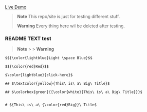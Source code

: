 [Live Demo](https://alexeg.github.io/ "check it out")
 
 > __Note__  This repo/site is just for testing different stuff.
 > 
 > __Warning__ Every thing here wil be deleted after testing.
 



### README TEXT test

   > __Note__
    > 
    > __Warning__
    
    $${\color{lightblue}Light \space Blue}$$
    
    $${\color{red}Red}$$
    
    $\color{lightblue}{click-here}$
    
    ## $\textcolor{yellow}{This\ is\ a\ Big\ Title}$
    
    ## $\colorbox{green}{{\color{white}{This\ is\ a\ Big\ Title}}}$
    
    
    # ${This\ is\ a\ {\color{red}Big}}\ Title$


<!-- ////////////////////////// -->
<!--=========[ CodePen ]=========-->
<!-- <a href="https://codepen.io/Alexander_EG" target="_blank"><img src="https://img.shields.io/badge/-CodePen-000000?style=for-the-badge&logo=CodePen&logoColor=white&link=https://codepen.io/Alexander_EG" alt="CodePen"></a> -->
<!--=============================-->
<!-- ////////////////////////// -->
<!-- [<img alt="0" src="https://visitor-badge.glitch.me/badge?page_id=AlexEG.AlexEG">](#) --> 
<!-- <a href="#" target="_blank"><img src="" alt="00"></a> -->
<!-- [![My Skills](https://skillicons.dev/icons?i=js,html,css,)](https://skillicons.dev) --> 
<!-- ////////////////////////// -->
<!-- ===================== -->
<!-- <details>
<summary><b>🏆 Github Trophies</b></summary>
<br>
<p align="center">
<img src="https://github-profile-trophy.vercel.app/?username=AlexEG&theme=radical&no-frame=true&no-bg=true" alt="AlexEG" />
</p>
</details> -->
<!-- ===================== -->
<!-- ===================== -->
<!--
 <table>
<thead>
  <tr>
    <th></th>
    <th></th>
  </tr>
</thead>
<tbody>
  <tr>
    <td></td>
    <td></td>
  </tr>
</tbody>
</table>
-->
